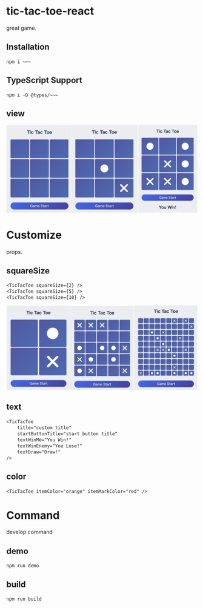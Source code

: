 # tic-tac-toe-react

great game.

## Installation

```
npm i ~~~
```

## TypeScript Support

```
npm i -D @types/~~~
```

## view

![img](https://github.com/bokotomo/tic-tac-toe-react/blob/main/docs/tictactoeThumb.jpg?raw=true 'img')

# Customize

props.

## squareSize

```
<TicTacToe squareSize={2} />
<TicTacToe squareSize={5} />
<TicTacToe squareSize={10} />
```

![img](https://github.com/bokotomo/tic-tac-toe-react/blob/main/docs/tictactoeThumbSize.jpg?raw=true 'img')

## text

```
<TicTacToe
    title="custom title"
    startButtonTitle="start button title"
    textWinMe="You Win!"
    textWinEnemy="You Lose!"
    textDraw="Draw!"
/>
```

## color

```
<TicTacToe itemColor="orange" itemMarkColor="red" />
```

# Command

develop command

## demo

```
npm run demo
```

## build

```
npm run build
```
